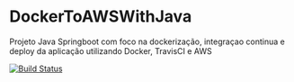 # DockerToAWSWithJava
Projeto Java Springboot com foco na dockerização, integraçao continua e deploy da aplicação utilizando Docker, TravisCI e AWS 

[![Build Status](https://app.travis-ci.com/xnxborges/DockerToAWSWithJava.svg?branch=main)](https://app.travis-ci.com/xnxborges/DockerToAWSWithJava)
